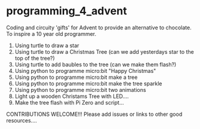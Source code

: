 # programming_4_advent
Coding and circuity 'gifts' for Advent to provide an alternative to chocolate. To inspire a 10 year old programmer. 

1. Using turtle to draw a star
2. Using turtle to draw a Christmas Tree (can we add yesterdays star to the top of the tree?)
3. Using turtle to add baubles to the tree (can we make them flash?)
4. Using python to programme micro:bit "Happy Christmas"
5. Using python to programme micro:bit make a tree
6. Using python to programme micro:bit make the tree sparkle
7. Using python to programme micro:bit two animations
8. Light up a wooden Christams Tree with LED....
9. Make the tree flash with Pi Zero and script...

CONTRIBUTIONS WELCOME!!! Please add issues or links to other good resources....

